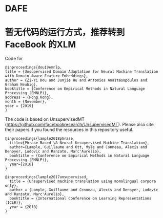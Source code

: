 # DAFE

# 暂无代码的运行方式，推荐转到FaceBook 的XLM

Code for

    @inproceedings{dou19emnlp,
    title = {Unsupervised Domain Adaptation for Neural Machine Translation with Domain-Aware Feature Embeddings},
    author = {Zi-Yi Dou and Junjie Hu and Antonios Anastasopoulos and Graham Neubig},
    booktitle = {Conference on Empirical Methods in Natural Language Processing (EMNLP)},
    address = {Hong Kong},
    month = {November},
    year = {2019}
    }


The code is based on UnsupervisedMT (https://github.com/facebookresearch/UnsupervisedMT). Please also cite their papers if you found the resources in this repository useful.

    @inproceedings{lample2018phrase,
      title={Phrase-Based \& Neural Unsupervised Machine Translation},
      author={Lample, Guillaume and Ott, Myle and Conneau, Alexis and Denoyer, Ludovic and Ranzato, Marc'Aurelio},
      booktitle = {Conference on Empirical Methods in Natural Language Processing (EMNLP)},
      year={2018}
    }

    @inproceedings{lample2017unsupervised,
      title = {Unsupervised machine translation using monolingual corpora only},
      author = {Lample, Guillaume and Conneau, Alexis and Denoyer, Ludovic and Ranzato, Marc'Aurelio},
      booktitle = {International Conference on Learning Representations (ICLR)},
      year = {2018}
    }
